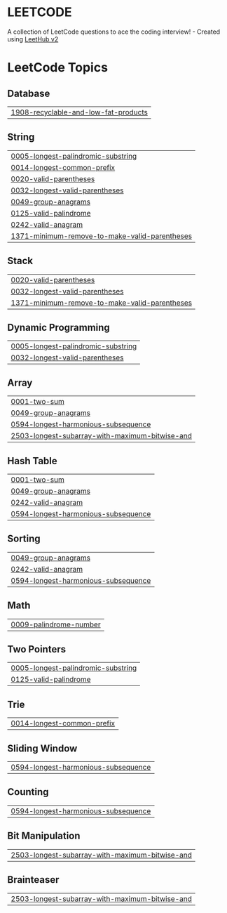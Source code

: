 # LEETCODE
A collection of LeetCode questions to ace the coding interview! - Created using [LeetHub v2](https://github.com/arunbhardwaj/LeetHub-2.0)

<!---LeetCode Topics Start-->
# LeetCode Topics
## Database
|  |
| ------- |
| [1908-recyclable-and-low-fat-products](https://github.com/gunjan123377/LEETCODE/tree/master/1908-recyclable-and-low-fat-products) |
## String
|  |
| ------- |
| [0005-longest-palindromic-substring](https://github.com/gunjan123377/LEETCODE/tree/master/0005-longest-palindromic-substring) |
| [0014-longest-common-prefix](https://github.com/gunjan123377/LEETCODE/tree/master/0014-longest-common-prefix) |
| [0020-valid-parentheses](https://github.com/gunjan123377/LEETCODE/tree/master/0020-valid-parentheses) |
| [0032-longest-valid-parentheses](https://github.com/gunjan123377/LEETCODE/tree/master/0032-longest-valid-parentheses) |
| [0049-group-anagrams](https://github.com/gunjan123377/LEETCODE/tree/master/0049-group-anagrams) |
| [0125-valid-palindrome](https://github.com/gunjan123377/LEETCODE/tree/master/0125-valid-palindrome) |
| [0242-valid-anagram](https://github.com/gunjan123377/LEETCODE/tree/master/0242-valid-anagram) |
| [1371-minimum-remove-to-make-valid-parentheses](https://github.com/gunjan123377/LEETCODE/tree/master/1371-minimum-remove-to-make-valid-parentheses) |
## Stack
|  |
| ------- |
| [0020-valid-parentheses](https://github.com/gunjan123377/LEETCODE/tree/master/0020-valid-parentheses) |
| [0032-longest-valid-parentheses](https://github.com/gunjan123377/LEETCODE/tree/master/0032-longest-valid-parentheses) |
| [1371-minimum-remove-to-make-valid-parentheses](https://github.com/gunjan123377/LEETCODE/tree/master/1371-minimum-remove-to-make-valid-parentheses) |
## Dynamic Programming
|  |
| ------- |
| [0005-longest-palindromic-substring](https://github.com/gunjan123377/LEETCODE/tree/master/0005-longest-palindromic-substring) |
| [0032-longest-valid-parentheses](https://github.com/gunjan123377/LEETCODE/tree/master/0032-longest-valid-parentheses) |
## Array
|  |
| ------- |
| [0001-two-sum](https://github.com/gunjan123377/LEETCODE/tree/master/0001-two-sum) |
| [0049-group-anagrams](https://github.com/gunjan123377/LEETCODE/tree/master/0049-group-anagrams) |
| [0594-longest-harmonious-subsequence](https://github.com/gunjan123377/LEETCODE/tree/master/0594-longest-harmonious-subsequence) |
| [2503-longest-subarray-with-maximum-bitwise-and](https://github.com/gunjan123377/LEETCODE/tree/master/2503-longest-subarray-with-maximum-bitwise-and) |
## Hash Table
|  |
| ------- |
| [0001-two-sum](https://github.com/gunjan123377/LEETCODE/tree/master/0001-two-sum) |
| [0049-group-anagrams](https://github.com/gunjan123377/LEETCODE/tree/master/0049-group-anagrams) |
| [0242-valid-anagram](https://github.com/gunjan123377/LEETCODE/tree/master/0242-valid-anagram) |
| [0594-longest-harmonious-subsequence](https://github.com/gunjan123377/LEETCODE/tree/master/0594-longest-harmonious-subsequence) |
## Sorting
|  |
| ------- |
| [0049-group-anagrams](https://github.com/gunjan123377/LEETCODE/tree/master/0049-group-anagrams) |
| [0242-valid-anagram](https://github.com/gunjan123377/LEETCODE/tree/master/0242-valid-anagram) |
| [0594-longest-harmonious-subsequence](https://github.com/gunjan123377/LEETCODE/tree/master/0594-longest-harmonious-subsequence) |
## Math
|  |
| ------- |
| [0009-palindrome-number](https://github.com/gunjan123377/LEETCODE/tree/master/0009-palindrome-number) |
## Two Pointers
|  |
| ------- |
| [0005-longest-palindromic-substring](https://github.com/gunjan123377/LEETCODE/tree/master/0005-longest-palindromic-substring) |
| [0125-valid-palindrome](https://github.com/gunjan123377/LEETCODE/tree/master/0125-valid-palindrome) |
## Trie
|  |
| ------- |
| [0014-longest-common-prefix](https://github.com/gunjan123377/LEETCODE/tree/master/0014-longest-common-prefix) |
## Sliding Window
|  |
| ------- |
| [0594-longest-harmonious-subsequence](https://github.com/gunjan123377/LEETCODE/tree/master/0594-longest-harmonious-subsequence) |
## Counting
|  |
| ------- |
| [0594-longest-harmonious-subsequence](https://github.com/gunjan123377/LEETCODE/tree/master/0594-longest-harmonious-subsequence) |
## Bit Manipulation
|  |
| ------- |
| [2503-longest-subarray-with-maximum-bitwise-and](https://github.com/gunjan123377/LEETCODE/tree/master/2503-longest-subarray-with-maximum-bitwise-and) |
## Brainteaser
|  |
| ------- |
| [2503-longest-subarray-with-maximum-bitwise-and](https://github.com/gunjan123377/LEETCODE/tree/master/2503-longest-subarray-with-maximum-bitwise-and) |
<!---LeetCode Topics End-->